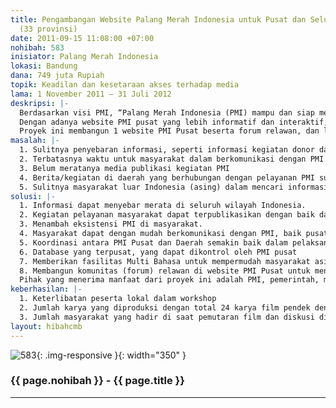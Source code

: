 ```yaml
---
title: Pengambangan Website Palang Merah Indonesia untuk Pusat dan Seluruh Indonesia
  (33 provinsi)
date: 2011-09-15 11:08:00 +07:00
nohibah: 583
inisiator: Palang Merah Indonesia
lokasi: Bandung
dana: 749 juta Rupiah
topik: Keadilan dan kesetaraan akses terhadap media
lama: 1 November 2011 – 31 Juli 2012
deskripsi: |-
  Berdasarkan visi PMI, “Palang Merah Indonesia (PMI) mampu dan siap menyediakan pelayanan kepalangmerahan dengan cepat dan tepat dengan berpegang teguh pada Prinsip-Prinsip Dasar Palang Merah dan Bulan Sabit Merah Internasional.:”, diperlukan media komunikasi dan bertukar informasi agar pelayanan PMI kepada masyarakat semakin cepat dan tepat. Proyek ini menjadi langkah lanjutan dari pengembangan dan pemanfaatan teknologi informasi dalam menjalankan visi misi PMI dan program kerjanya.
  Dengan adanya website PMI pusat yang lebih informatif dan interaktif, juga website di 33 provinsi, baik tingkat kabupaten maupun kota, dapat membantu mendekatkan PMI dengan masyarakat Indonesia. Proyek ini juga bertujuan agar pelayanan PMI dapat merata semua wilayah. Website PMI akan membantu masyarakat untuk mendapatkan informasi yang update seputar layanan yang diberikan PMI dengan lebih cepat dan tepat.
  Proyek ini membangun 1 website PMI Pusat beserta forum relawan, dan lebih dari 500 website kota dan kabupaten di seluruh Indonesia untuk dikelola oleh masing-masing daerah. Penggunaan database yang terpusat agar dapat dikontrol oleh PMI Pusat.
masalah: |-
  1. Sulitnya penyebaran informasi, seperti informasi kegiatan donor darah, penanggulangan bencana, pemberdayaan masyarakat, sosialisasi/ penyuluhan AIDS, dan lainnya.
  2. Terbatasnya waktu untuk masyarakat dalam berkomunikasi dengan PMI
  3. Belum meratanya media publikasi kegiatan PMI
  4. Berita/kegiatan di daerah yang berhubungan dengan pelayanan PMI sulit untuk diketahui oleh masyarakat
  5. Sulitnya masyarakat luar Indonesia (asing) dalam mencari informasi mengenai pelayanan PMI
solusi: |-
  1. Informasi dapat menyebar merata di seluruh wilayah Indonesia.
  2. Kegiatan pelayanan masyarakat dapat terpublikasikan dengan baik dan dapat diketahui oleh masyarakat.
  3. Menambah eksistensi PMI di masyarakat.
  4. Masyarakat dapat dengan mudah berkomunikasi dengan PMI, baik pusat maupun daerah, tanpa perlu bertemu, bahkan datang ke kantor PMI.
  5. Koordinasi antara PMI Pusat dan Daerah semakin baik dalam pelaksanaan kegiatan (program kerja)
  6. Database yang terpusat, yang dapat dikontrol oleh PMI pusat
  7. Memberikan fasilitas Multi Bahasa untuk mempermudah masyarakat asing mencari informasi mengenai pelayanan dan kegiatan PMI
  8. Membangun komunitas (forum) relawan di website PMI Pusat untuk menjaga persatuan relawan dan mempermudah diskusi dan komunikasi relawan.
  Pihak yang menerima manfaat dari proyek ini adalah PMI, pemerintah, masyarakat Indonesia, rumah sakit, dan lembaga kesehatan.
keberhasilan: |-
  1. Keterlibatan peserta lokal dalam workshop
  2. Jumlah karya yang diproduksi dengan total 24 karya film pendek dengan tema kampanye anti kekerasan dari 8 kota rawan konflik
  3. Jumlah masyarakat yang hadir di saat pemutaran film dan diskusi di 8 kota
layout: hibahcmb
---
```


![583](/static/img/hibahcmb/583.png){: .img-responsive }{: width="350" }

### {{ page.nohibah }} - {{ page.title }}

---
